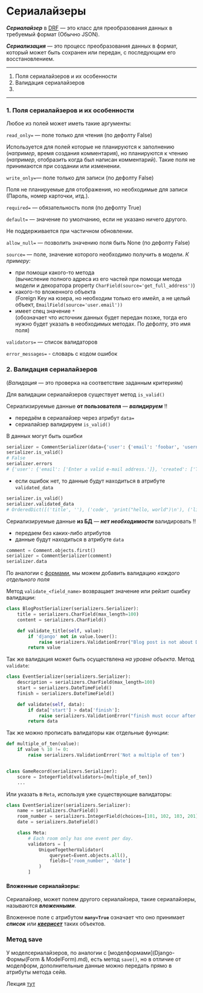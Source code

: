 # Сериалайзеры

***Сериалайзер*** в [DRF](DRF.md) — это класс для преобразования данных в требуемый формат (Обычно JSON).

 ***Сериализация*** — это процесс преобразования данных в формат, который может быть сохранен или 
передан, с последующим его восстановлением. 

---
1. Поля сериалайзеров и их особенности
2. Валидация сериалайзеров
3. 
---

### 1. Поля сериалайзеров и их особенности

Любое из полей может иметь такие аргументы:

 `read_only=` — поле только для чтения (по дефолту False)

Используется для полей которые не планируются к заполнению (*например*, время создания комментария),
но планируются к чтению (*например*, отобразить когда был написан комментарий). 
Такие поля не принимаются при создании или изменении.

`write_only=`— поле только для записи (по дефолту False)

Поля не планируемые для отображения, но необходимые для записи (Пароль, номер карточки, итд.). 

`required=` — обязательность поля (по дефолту True)

`default=` — значение по умолчанию, если не указано ничего другого. 

Не поддерживается при частичном обновлении.

`allow_null=` — позволить значению поля быть None (по дефолту False)

`source=` — поле, значение которого необходимо получить в модели. *К примеру:*

- при помощи какого-то метода <br>
(вычисление полного адреса из его частей при помощи метода модели и декоратора
property `CharField(source='get_full_address')`)
- какого-то вложенного объекта <br>
(Foreign Key на юзера, но необходим только его имейл, а не целый объект, 
`EmailField(source='user.email'))`
- имеет спец значение `*` <br>
  (обозначает что источник данных будет передан позже, тогда его нужно будет указать в 
необходимых методах. По дефолту, это имя поля)

`validators=` — список валидаторов

`error_messages=` - словарь с кодом ошибок

### 2. Валидация сериалайзеров

(*Валидация* — это проверка на соответствие заданным критериям) 

Для валидации сериалайзеров существует метод `is_valid()`

Сериализируемые данные **от пользователя** — ***валидируем*** !! 
- передаём в сериалайзер через атрибут `data=` 
- сериалайзер валидируем `is_valid()`

В данных могут быть ошибки 
```python
serializer = CommentSerializer(data={'user': {'email': 'foobar', 'username': 'doe'}, 'content': 'baz'})
serializer.is_valid()
# False
serializer.errors
# {'user': {'email': ['Enter a valid e-mail address.']}, 'created': ['This field is required.']}
```

- если ошибок нет, то данные будут находиться в атрибуте `validated_data`
```python
serializer.is_valid()
serializer.validated_data
# OrderedDict([('title', ''), ('code', 'print("hello, world")\n'), ('linenos', False), ('language', 'python'), ('style', 'friendly')])
```

Сериализируемые данные **из БД** — ***нет необходимости*** валидировать !! 

- передаем без каких-либо атрибутов
- данные будут находиться в атрибуте `data` 
```python
comment = Comment.objects.first()
serializer = CommentSerializer(comment)
serializer.data
```

По аналогии с [формами](Django-Формы(Form%20&%20ModelForm).md), мы можем добавить валидацию 
*каждого отдельного поля*

Метод `validate_<field_name>` возвращает значение или рейзит ошибку валидации:
```python
class BlogPostSerializer(serializers.Serializer):
    title = serializers.CharField(max_length=100)
    content = serializers.CharField()

    def validate_title(self, value):
        if 'django' not in value.lower():
            raise serializers.ValidationError("Blog post is not about Django")
        return value
```
Так же валидация может быть осуществлена *на уровне объекта*. 
Метод `validate`:
```python
class EventSerializer(serializers.Serializer):
    description = serializers.CharField(max_length=100)
    start = serializers.DateTimeField()
    finish = serializers.DateTimeField()

    def validate(self, data):
        if data['start'] > data['finish']:
            raise serializers.ValidationError("finish must occur after start")
        return data
```
Так же можно прописать валидаторы как отдельные функции:
```python
def multiple_of_ten(value):
    if value % 10 != 0:
        raise serializers.ValidationError('Not a multiple of ten')


class GameRecord(serializers.Serializer):
    score = IntegerField(validators=[multiple_of_ten])
    ...
```
Или указать в `Meta`, используя уже существующие валидаторы:
```python
class EventSerializer(serializers.Serializer):
    name = serializers.CharField()
    room_number = serializers.IntegerField(choices=[101, 102, 103, 201])
    date = serializers.DateField()

    class Meta:
        # Each room only has one event per day.
        validators = [
            UniqueTogetherValidator(
                queryset=Event.objects.all(),
                fields=['room_number', 'date']
            )
        ]
```


#### Вложенные сериалайзеры:

Сериалайзер, может полем другого сериалайзера, такие сериалайзеры, называются 
***вложенными***.

Вложенное поле с атрибутом __`many=True`__  означает что оно принимает ***список*** 
или [***кверисет***](../Django/Django-MTV-Model-ORM.md) таких объектов.


### Метод save
У моделсериалайзеров, по аналогии с [моделформами](Django-Формы(Form & ModelForm).md), есть метод 
`save()`, но в отличие от моделформ, дополнительные данные можно передать 
прямо в атрибуты метода сейв.


Лекция [тут](https://github.com/PonomaryovVladyslav/PythonCources/blob/master/lesson37.md)